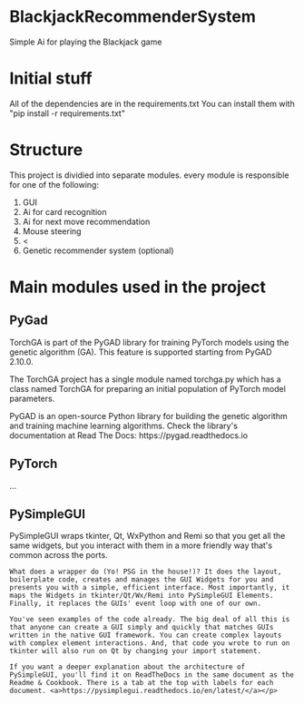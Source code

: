 # BlackjackRecommenderSystem
Simple Ai for playing the Blackjack game

<h1>Initial stuff</h1>
<p>All of the dependencies are in the requirements.txt 
    You can install them with "pip install -r requirements.txt"
</p>

<h1>Structure</h1>
<p>
This project is dividied into separate modules. every module is responsible for one of the following:
</p>

<ol>
    <li>GUI</li>
    <li>Ai for card recognition</li>
    <li>Ai for next move recommendation</li>
    <li>Mouse steering </li>
    <li><
    <li>Genetic recommender system (optional)</li>
</ol>

<h1>Main modules used in the project</h1>

<h2>PyGad</h2>
<p>TorchGA is part of the PyGAD library for training PyTorch models
    using the genetic algorithm (GA). This feature is supported starting
    from PyGAD 2.10.0.
</p>
<p>
    The TorchGA project has a single module named torchga.py which has a class 
    named TorchGA for preparing an initial population of PyTorch model parameters.
</p>
<p>
    PyGAD is an open-source Python library for building the genetic algorithm and
    training machine learning algorithms. Check the library's documentation
    at Read The Docs: <a>https://pygad.readthedocs.io</a>
</p>

<h2>PyTorch</h2>
<p>...</p>

<h2>PySimpleGUI</h2>

<p>PySimpleGUI wraps tkinter, Qt, WxPython and Remi so that you get all the same widgets, but you interact with them in a more friendly way that's common across the ports.

    What does a wrapper do (Yo! PSG in the house!)? It does the layout, boilerplate code, creates and manages the GUI Widgets for you and presents you with a simple, efficient interface. Most importantly, it maps the Widgets in tkinter/Qt/Wx/Remi into PySimpleGUI Elements. Finally, it replaces the GUIs' event loop with one of our own.
    
    You've seen examples of the code already. The big deal of all this is that anyone can create a GUI simply and quickly that matches GUIs written in the native GUI framework. You can create complex layouts with complex element interactions. And, that code you wrote to run on tkinter will also run on Qt by changing your import statement.
    
    If you want a deeper explanation about the architecture of PySimpleGUI, you'll find it on ReadTheDocs in the same document as the Readme & Cookbook. There is a tab at the top with labels for each document. <a>https://pysimplegui.readthedocs.io/en/latest/</a></p>